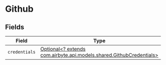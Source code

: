# Github


## Fields

| Field                                                                                                           | Type                                                                                                            | Required                                                                                                        | Description                                                                                                     |
| --------------------------------------------------------------------------------------------------------------- | --------------------------------------------------------------------------------------------------------------- | --------------------------------------------------------------------------------------------------------------- | --------------------------------------------------------------------------------------------------------------- |
| `credentials`                                                                                                   | [Optional<? extends com.airbyte.api.models.shared.GithubCredentials>](../../models/shared/GithubCredentials.md) | :heavy_minus_sign:                                                                                              | N/A                                                                                                             |